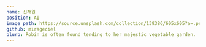 ```yaml
---
name: 신채원
position: AI
image_path: https://source.unsplash.com/collection/139386/605x605?a=.png
github: mirageciel
blurb: Robin is often found tending to her majestic vegetable garden.
---
```

